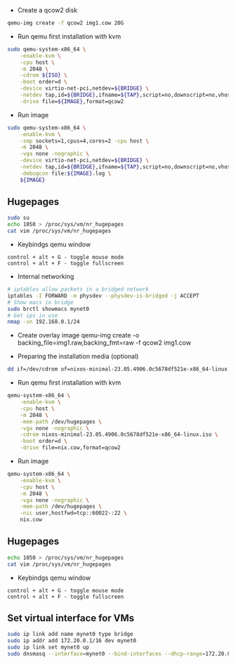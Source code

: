 - Create a qcow2 disk
```bash
qemu-img create -f qcow2 img1.cow 20G
```

- Run qemu first installation with kvm
```bash
sudo qemu-system-x86_64 \
    -enable-kvm \
    -cpu host \
    -m 2048 \
    -cdrom ${ISO} \
    -boot order=d \
    -device virtio-net-pci,netdev=${BRIDGE} \
    -netdev tap,id=${BRIDGE},ifname=${TAP},script=no,downscript=no,vhost=on \
    -drive file=${IMAGE},format=qcow2
```

- Run image
```bash
sudo qemu-system-x86_64 \
    -enable-kvm \
    -smp sockets=1,cpus=4,cores=2 -cpu host \
    -m 2048 \
    -vga none -nographic \
    -device virtio-net-pci,netdev=${BRIDGE} \
    -netdev tap,id=${BRIDGE},ifname=${TAP},script=no,downscript=no,vhost=on \
    -debugcon file:${IMAGE}.log \
    ${IMAGE}
```

## Hugepages
```bash
sudo su
echo 1050 > /proc/sys/vm/nr_hugepages
cat vim /proc/sys/vm/nr_hugepages
```

- Keybindgs qemu window
```
control + alt + G - toggle mouse mode
control + alt + F - toggle fullscreen
```

- Internal networking
```bash
# iptables allow packets in a bridged network
iptables -I FORWARD -m physdev --physdev-is-bridged -j ACCEPT
# Show macs in bridge
sudo brctl showmacs mynet0
# Get ips in use
nmap -sn 192.168.0.1/24
```


- Create overlay image
qemu-img create -o backing_file=img1.raw,backing_fmt=raw -f qcow2 img1.cow


- Preparing the installation media (optional)
```bash
dd if=/dev/cdrom of=nixos-minimal-23.05.4906.0c5678df521e-x86_64-linux.iso bs=4k
```

- Run qemu first installation with kvm
```bash
qemu-system-x86_64 \
    -enable-kvm \
    -cpu host \
    -m 2048 \
    -mem-path /dev/hugepages \
    -vga none -nographic \
    -cdrom nixos-minimal-23.05.4906.0c5678df521e-x86_64-linux.iso \
    -boot order=d \
    -drive file=nix.cow,format=qcow2
```

- Run image
```bash
qemu-system-x86_64 \
    -enable-kvm \
    -cpu host \
    -m 2048 \
    -vga none -nographic \
    -mem-path /dev/hugepages \
    -nic user,hostfwd=tcp::60022-:22 \
    nix.cow
```

## Hugepages
```bash
echo 1050 > /proc/sys/vm/nr_hugepages
cat vim /proc/sys/vm/nr_hugepages
```

- Keybindgs qemu window
```
control + alt + G - toggle mouse mode
control + alt + F - toggle fullscreen
```

## Set virtual interface for VMs
```bash
sudo ip link add name mynet0 type bridge
sudo ip addr add 172.20.0.1/16 dev mynet0
sudo ip link set mynet0 up
sudo dnsmasq --interface=mynet0 --bind-interfaces --dhcp-range=172.20.0.2,172.20.255.254
```

